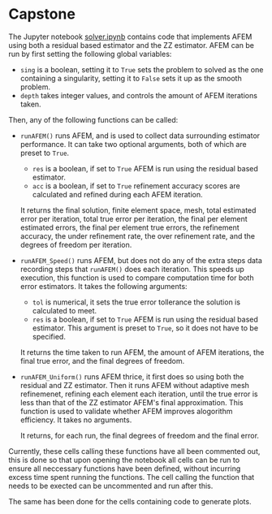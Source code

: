 # Capstone

The Jupyter notebook [solver.ipynb](solver.ipynb) contains code that implements AFEM using both a residual based estimator and the ZZ estimator. AFEM can be run by first setting the following global variables:

- `sing` is a boolean, setting it to `True` sets the problem to solved as the one containing a singularity, setting it to `False` sets it up as the smooth problem.
- `depth` takes integer values, and controls the amount of AFEM iterations taken.

Then, any of the following functions can be called:

- `runAFEM()` runs AFEM, and is used to collect data surrounding estimator performance. It can take two optional arguments, both of which are preset to `True`.
  - `res` is a boolean, if set to `True` AFEM is run using the residual based estimator.
  - `acc` is a boolean, if set to `True` refinement accuracy scores are calculated and refined during each AFEM iteration.
  
  It returns the final solution, finite element space, mesh, total estimated error per iteration, total true error per iteration, the final per element estimated errors, the final per element true errors, the refinement accuracy, the under refinement rate, the over refinement rate, and the degrees of freedom per iteration.

- `runAFEM_Speed()` runs AFEM, but does not do any of the extra steps data recording steps that `runAFEM()` does each iteration. This speeds up execution, this function is used to compare computation time for both error estimators. It takes the following arguments:
  - `tol` is numerical, it sets the true error tollerance the solution is calculated to meet. 
  - `res` is a boolean, if set to `True` AFEM is run using the residual based estimator. This argument is preset to `True`, so it does not have to be specified.

  It returns the time taken to run AFEM, the amount of AFEM iterations, the final true error, and the final degrees of freedom.
 
- `runAFEM_Uniform()` runs AFEM thrice, it first does so using both the residual and ZZ estimator. Then it runs AFEM without adaptive mesh refinemenet, refining each element each iteration, until the true error is less than that of the ZZ estimator AFEM's final approximation. This function is used to validate whether AFEM improves alogorithm efficiency. It takes no arguments.

  It returns, for each run, the final degrees of freedom and the final error.

Currently, these cells calling these functions have all been commented out, this is done so that upon opening the notebook all cells can be run to ensure all neccessary functions have been defined, without incurring excess time spent running the functions. The cell calling the function that needs to be exected can be uncommented and run after this.

The same has been done for the cells containing code to generate plots.
